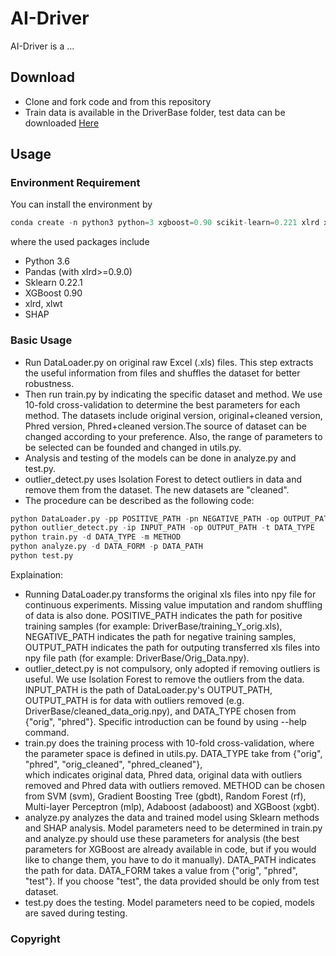 # AI-Driver
AI-Driver is a ...

## Download
* Clone and fork code and from this repository
* Train data is available in the DriverBase folder, test data can be downloaded [Here](http://47.89.179.59/download/varcards.main.Phred_scaled.xls.gz)

## Usage
### Environment Requirement
You can install the environment by
```python
conda create -n python3 python=3 xgboost=0.90 scikit-learn=0.221 xlrd xlwt pandas shap 
```
where the used packages include
* Python 3.6
* Pandas (with xlrd>=0.9.0)
* Sklearn 0.22.1
* XGBoost 0.90
* xlrd, xlwt
* SHAP


### Basic Usage
* Run DataLoader.py on original raw Excel (.xls) files. This step extracts the useful information from files and shuffles the dataset for better robustness.
* Then run train.py by indicating the specific dataset and method. We use 10-fold cross-validation to determine the best parameters for each method. The datasets include original version, original+cleaned version, Phred version, Phred+cleaned version.The source of dataset can be changed according to your preference. Also, the range of parameters to be selected can be founded and changed in utils.py.  
* Analysis and testing of the models can be done in analyze.py and test.py.
* outlier_detect.py uses Isolation Forest to detect outliers in data and remove them from the dataset. The new datasets are "cleaned".
* The procedure can be described as the following code:
```python
python DataLoader.py -pp POSITIVE_PATH -pn NEGATIVE_PATH -op OUTPUT_PATH
python outlier_detect.py -ip INPUT_PATH -op OUTPUT_PATH -t DATA_TYPE
python train.py -d DATA_TYPE -m METHOD
python analyze.py -d DATA_FORM -p DATA_PATH
python test.py
```
Explaination:
* Running DataLoader.py transforms the original xls files into npy file for continuous experiments. Missing value imputation 
and random shuffling of data is also done. POSITIVE_PATH indicates the path for positive training samples (for example: DriverBase/training_Y_orig.xls), 
NEGATIVE_PATH indicates the path for negative training samples, OUTPUT_PATH indicates the path for outputing transferred 
xls files into npy file path (for example: DriverBase/Orig_Data.npy).
* outlier_detect.py is not compulsory, only adopted if removing outliers is useful. We use Isolation Forest to remove the outliers from the
data. INPUT_PATH is the path of DataLoader.py's OUTPUT_PATH, OUTPUT_PATH is for data with outliers removed (e.g. DriverBase/cleaned_data_orig.npy), 
and DATA_TYPE chosen from {"orig", "phred"}. Specific introduction can be found by using --help command. 
* train.py does the training process with 10-fold cross-validation, where the parameter space is defined in utils.py. DATA_TYPE take from {"orig", "phred", "orig_cleaned", "phred_cleaned"},  
which indicates original data, Phred data, original data with outliers removed and Phred data with outliers removed. METHOD can be chosen from SVM (svm), Gradient Boosting Tree (gbdt), Random Forest (rf), 
Multi-layer Perceptron (mlp), Adaboost (adaboost) and XGBoost (xgbt).
* analyze.py analyzes the data and trained model using Sklearn methods and SHAP analysis. Model parameters need to be determined in train.py and analyze.py should use these 
parameters for analysis (the best parameters for XGBoost are already available in code, but if you would like to change them, you have to do it manually). DATA_PATH indicates
the path for data. DATA_FORM takes a value from {"orig", "phred", "test"}. If you choose "test", the data provided should be only from test dataset.
* test.py does the testing. Model parameters need to be copied, models are saved during testing. 

### Copyright
